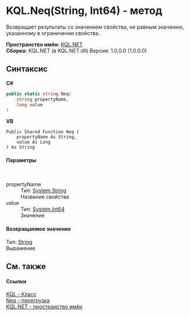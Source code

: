 # KQL.Neq(String, Int64) - метод
 

Возвращает результаты со значением свойства, не равным значению, указанному в ограничении свойства.

**Пространство имён:**&nbsp;<a href="3C471DD0">KQL.NET</a><br />**Сборка:**&nbsp;KQL.NET (в KQL.NET.dll) Версия: 1.0.0.0 (1.0.0.0)

## Синтаксис

**C#**<br />
``` C#
public static string Neq(
	string propertyName,
	long value
)
```

**VB**<br />
``` VB
Public Shared Function Neq ( 
	propertyName As String,
	value As Long
) As String
```


#### Параметры
&nbsp;<dl><dt>propertyName</dt><dd>Тип:&nbsp;<a href="http://msdn2.microsoft.com/ru-ru/library/s1wwdcbf" target="_blank">System.String</a><br />Название свойства</dd><dt>value</dt><dd>Тип:&nbsp;<a href="http://msdn2.microsoft.com/ru-ru/library/6yy583ek" target="_blank">System.Int64</a><br />Значение</dd></dl>

#### Возвращаемое значение
Тип:&nbsp;<a href="http://msdn2.microsoft.com/ru-ru/library/s1wwdcbf" target="_blank">String</a><br />Выражение

## См. также


#### Ссылки
<a href="A04103EA">KQL - Класс</a><br /><a href="34BE20E4">Neq - перегрузка</a><br /><a href="3C471DD0">KQL.NET - пространство имён</a><br />
